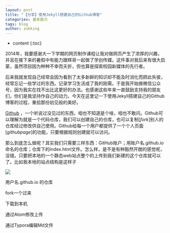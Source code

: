 ```yaml
---
layout: post
title: "【分享】使用Jekyll搭建自己的Github博客"
categories: 基本能力
tags: blog
author: zukking
---
```


* content
{:toc}


2014年，我要感谢大一下学期的网页制作课程让我对做网页产生了浓厚的兴趣，并且在接下来的暑假中有能力跟辉哥一起做了学创传媒。这件事对我后来有很大启蒙，虽然项目因为种种不幸而夭折，但也算是探索校园新媒体的先行者。

后来我就发现自己经常会因为看到了太多新鲜的知识却不能及时消化而顾此失彼，经常忘记一些学过的东西。记录学习生活成了我的刚需。于是我开始做微信公众号，因为我实在找不出比这更好的办法。也感谢这些年来一直鼓励支持我的朋友们，你们是我坚持作自己的动力。今天在这里记一下使用Jekyll搭建自己的Github博客的过程，重拾那份初见般的美好。

[Github](http://github.com) ，一个听说过没见过的东西，咱也不知道是个啥，咱也不敢问。Github可以理解为就是一个代码仓库，我们可以创建自己的仓库，也可以复制[*fork*]别人的仓库经过修改供自己使用。Github给每一个用户都提供了一个个人页面[*githubpage*]的功能，只要根据规则创建就可以访问。

那么到底怎么做呢？其实我们只需要三样东西：GitHub账户；用账户名.github.io命名的仓库；仓库下的index.html文件。怎么样，是不是有种豁然开朗的感觉呢，没错。只要把本地的一个静态web站点整个的上传到我们新建的这个仓库就可以了。比如我本地的站点结构是这样子

![](https://raw.githubusercontent.com/mengshengjie/mengshengjie.github.io/master/_posts/Pic/jekyllblog_1.png)





用户名.github.io 的仓库



fork一个过来



下载到本机



通过Atom修改上传



通过Typora编辑Md文件
